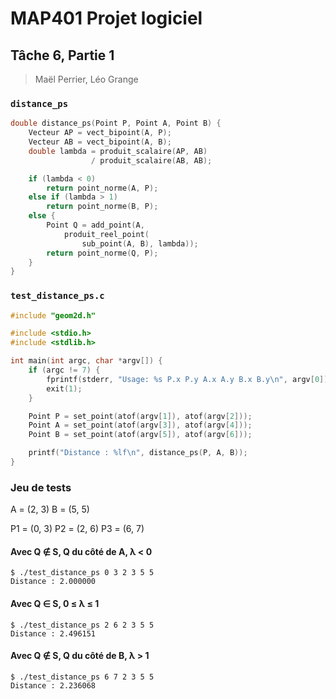 # MAP401 Projet logiciel
## Tâche 6, Partie 1
> Maël Perrier, Léo Grange

### `distance_ps`

```c
double distance_ps(Point P, Point A, Point B) {
    Vecteur AP = vect_bipoint(A, P);
    Vecteur AB = vect_bipoint(A, B);
    double lambda = produit_scalaire(AP, AB) 
                  / produit_scalaire(AB, AB);

    if (lambda < 0)
        return point_norme(A, P);
    else if (lambda > 1)
        return point_norme(B, P);
    else {
        Point Q = add_point(A, 
            produit_reel_point(
                sub_point(A, B), lambda));
        return point_norme(Q, P);
    }
}
```

### `test_distance_ps.c`

```c
#include "geom2d.h"

#include <stdio.h>
#include <stdlib.h>

int main(int argc, char *argv[]) {
    if (argc != 7) {
        fprintf(stderr, "Usage: %s P.x P.y A.x A.y B.x B.y\n", argv[0]);
        exit(1);
    }

    Point P = set_point(atof(argv[1]), atof(argv[2]));
    Point A = set_point(atof(argv[3]), atof(argv[4]));
    Point B = set_point(atof(argv[5]), atof(argv[6]));

    printf("Distance : %lf\n", distance_ps(P, A, B));
}
```

### Jeu de tests

A = (2, 3)
B = (5, 5)

P1 = (0, 3)
P2 = (2, 6)
P3 = (6, 7)

#### Avec Q ∉ S, Q du côté de A, λ < 0

```
$ ./test_distance_ps 0 3 2 3 5 5
Distance : 2.000000
```

#### Avec Q ∈ S, 0 ≤ λ ≤ 1

```
$ ./test_distance_ps 2 6 2 3 5 5
Distance : 2.496151
```

#### Avec Q ∉ S, Q du côté de B, λ > 1

```
$ ./test_distance_ps 6 7 2 3 5 5
Distance : 2.236068
```
